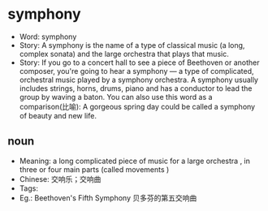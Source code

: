 # symphony

- Word: symphony
- Story: A symphony is the name of a type of classical music (a long, complex sonata) and the large orchestra that plays that music.
- Story: If you go to a concert hall to see a piece of Beethoven or another composer, you're going to hear a symphony — a type of complicated, orchestral music played by a symphony orchestra. A symphony usually includes strings, horns, drums, piano and has a conductor to lead the group by waving a baton. You can also use this word as a comparison(比喻): A gorgeous spring day could be called a symphony of beauty and new life.

## noun

- Meaning: a long complicated piece of music for a large orchestra , in three or four main parts (called movements )
- Chinese: 交响乐；交响曲
- Tags: 
- Eg.: Beethoven's Fifth Symphony 贝多芬的第五交响曲

